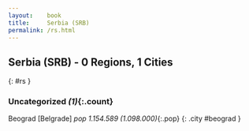 ```yaml
---
layout:    book
title:     Serbia (SRB)
permalink: /rs.html
---
```


## Serbia (SRB) - 0 Regions, 1 Cities
{: #rs }





### Uncategorized _(1)_{:.count}


Beograd [Belgrade]  _pop 1.154.589 (1.098.000)_{:.pop} {: .city #beograd } <br>


 
